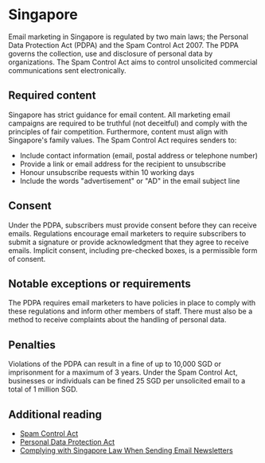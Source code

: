 # Singapore
Email marketing in Singapore is regulated by two main laws; the Personal Data Protection Act (PDPA) and the Spam Control Act 2007. The PDPA governs the collection, use and disclosure of personal data by organizations. The Spam Control Act aims to control unsolicited commercial communications sent electronically.

## Required content
Singapore has strict guidance for email content. All marketing email campaigns are required to be truthful (not deceitful) and comply with the principles of fair competition. Furthermore, content must align with Singapore's family values. The Spam Control Act requires senders to:

- Include contact information (email, postal address or telephone number)
- Provide a link or email address for the recipient to unsubscribe
- Honour unsubscribe requests within 10 working days
- Include the words "advertisement" or "AD" in the email subject line

## Consent
Under the PDPA, subscribers must provide consent before they can receive emails. Regulations encourage email marketers to require subscribers to submit a signature or provide acknowledgment that they agree to receive emails. Implicit consent, including pre-checked boxes, is a permissible form of consent.

## Notable exceptions or requirements
The PDPA requires email marketers to have policies in place to comply with these regulations and inform other members of staff. There must also be a method to receive complaints about the handling of personal data.

## Penalties
Violations of the PDPA can result in a fine of up to 10,000 SGD or imprisonment for a maximum of 3 years. Under the Spam Control Act, businesses or individuals can be fined 25 SGD per unsolicited email to a total of 1 million SGD.

## Additional reading
- [Spam Control Act](https://sso.agc.gov.sg/Act/SCA2007)
- [Personal Data Protection Act](https://www.pdpc.gov.sg/Overview-of-PDPA/The-Legislation/Personal-Data-Protection-Act)
- [Complying with Singapore Law When Sending Email Newsletters](https://singaporelegaladvice.com/law-articles/email-newsletters-comply-singapore-law)
